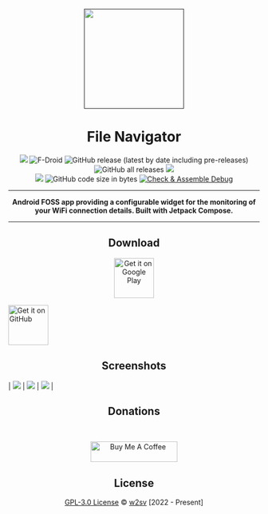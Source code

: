 <p align="center">
  <a href=""><img width="200" height="200" src="https://github.com/w2sv/FileNavigator/blob/main/app/src/main/play/listings/en-US/graphics/icon/1.png"></a>
</p>
<h1 align="center">File Navigator</h1>

<p align="center">
  <img src="https://img.shields.io/endpoint?color=green&logo=google-play&logoColor=green&url=https%3A%2F%2Fplay.cuzi.workers.dev%2Fplay%3Fi%3Dcom.w2sv.filenavigator%26l%3DPlay%2520Store%26m%3D%24version"/>
  <img alt="F-Droid" src="https://img.shields.io/f-droid/v/com.w2sv.filenavigator">
  <img alt="GitHub release (latest by date including pre-releases)" src="https://img.shields.io/github/v/release/w2sv/FileNavigator?include_prereleases"/>

  <br>

  <img alt="GitHub all releases" src="https://img.shields.io/github/downloads/w2sv/FileNavigator/total">
  <img src="https://img.shields.io/endpoint?color=green&logo=google-play&logoColor=green&url=https%3A%2F%2Fplay.cuzi.workers.dev%2Fplay%3Fi%3Dcom.w2sv.filenavigator%26l%3DDownloads%26m%3D%24totalinstalls"/>

  <br>

  <img src="https://img.shields.io/github/license/w2sv/FileNavigator">
  <img alt="GitHub code size in bytes" src="https://img.shields.io/github/languages/code-size/w2sv/FileNavigator">
  <a href="https://github.com/w2sv/FileNavigator/actions/workflows/workflow.yaml"><img alt="Check & Assemble Debug" src="https://github.com/w2sv/FileNavigator/actions/workflows/workflow.yaml/badge.svg"></a>

</p>

------

<p align="center">
<b> Android FOSS app providing a configurable widget for the monitoring of your WiFi connection details. Built with Jetpack Compose.</b>
</p>

------

<h2 align="center">Download</h2>

<p align="center">
<a href="https://play.google.com/store/apps/details?id=com.w2sv.filenavigator"><img alt="Get it on Google Play" src="https://play.google.com/intl/en_us/badges/images/generic/en_badge_web_generic.png" height="80"/></a>

[//]: # (<a href="https://f-droid.org/packages/com.w2sv.filenavigator/"><img alt="Download from F-Droid" src="https://fdroid.gitlab.io/artwork/badge/get-it-on.png" height="80"/></a>)
<a href="https://github.com/w2sv/FileNavigator/releases/latest"><img alt="Get it on GitHub" src="https://github.com/machiav3lli/oandbackupx/blob/034b226cea5c1b30eb4f6a6f313e4dadcbb0ece4/badge_github.png" height="80"/></a>
</p>

<h2 align="center">Screenshots</h2>

| ![](https://github.com/w2sv/FileNavigator/blob/main/app/src/main/play/listings/en-US/graphics/phone-screenshots/1.jpg) | ![](https://github.com/w2sv/FileNavigator/blob/main/app/src/main/play/listings/en-US/graphics/phone-screenshots/2.jpg) | ![](https://github.com/w2sv/FileNavigator/blob/main/app/src/main/play/listings/en-US/graphics/phone-screenshots/3.jpg) |

<h2 align="center">Donations</h2>
<br>
<p align="center">
<a href="https://www.buymeacoffee.com/w2sv" target="_blank"><img src="https://www.buymeacoffee.com/assets/img/custom_images/orange_img.png" alt="Buy Me A Coffee" style="height: 41px !important;width: 174px !important" ></a>
</p>

<h2 align="center">License</h2>

<p align="center">
<a href="https://github.com/w2sv/FileNavigator/blob/main/LICENSE">GPL-3.0 License</a> © <a href="https://github.com/w2sv">w2sv</a> [2022 - Present]
</p>
